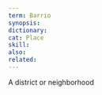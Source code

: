 ```yaml
---
term: Barrio
synopsis:
dictionary:
cat: Place
skill:
also:
related:
---
```

A district or neighborhood
